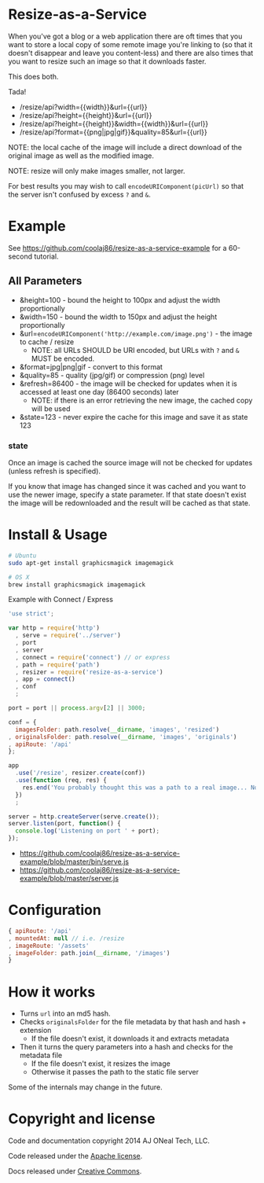 Resize-as-a-Service
===================

When you've got a blog or a web application there are oft times that you
want to store a local copy of some remote image you're linking to 
(so that it doesn't disappear and leave you content-less)
and there are also times that you want to resize such an image so that
it downloads faster.

This does both.

Tada!

  * /resize/api?width={{width}}&url={{url}}
  * /resize/api?height={{height}}&url={{url}}
  * /resize/api?height={{height}}&width={{width}}&url={{url}}
  * /resize/api?format={{png|jpg|gif}}&quality=85&url={{url}}

NOTE: the local cache of the image will include a direct download of the original image as well as the modified image.

NOTE: resize will only make images smaller, not larger.

For best results you may wish to call `encodeURIComponent(picUrl)`
so that the server isn't confused by excess `?` and `&`.

Example
=======

See <https://github.com/coolaj86/resize-as-a-service-example> for a 60-second tutorial.

All Parameters
--------------

  * &height=100 - bound the height to 100px and adjust the width proportionally
  * &width=150 - bound the width to 150px and adjust the height proportionally
  * &url=`encodeURIComponent('http://example.com/image.png')` - the image to cache / resize
    * NOTE: all URLs SHOULD be URI encoded, but URLs with `?` and `&` MUST be encoded.
  * &format=jpg|png|gif - convert to this format
  * &quality=85 - quality (jpg/gif) or compression (png) level
  * &refresh=86400 - the image will be checked for updates when it is accessed at least one day (86400 seconds) later
    * NOTE: if there is an error retrieving the new image, the cached copy will be used
  * &state=123 - never expire the cache for this image and save it as state 123

### state

Once an image is cached the source image will not be checked for updates
(unless refresh is specified).

If you know that image has changed since it was cached and you want to use
the newer image, specify a state parameter. If that state doesn't exist
the image will be redownloaded and the result will be cached as that state.

Install & Usage
===============

```bash
# Ubuntu
sudo apt-get install graphicsmagick imagemagick

# OS X
brew install graphicsmagick imagemagick
```


Example with Connect / Express

```javascript
'use strict';

var http = require('http')
  , serve = require('../server')
  , port
  , server
  , connect = require('connect') // or express
  , path = require('path')
  , resizer = require('resize-as-a-service')
  , app = connect()
  , conf
  ;

port = port || process.argv[2] || 3000;

conf = {
  imagesFolder: path.resolve(__dirname, 'images', 'resized')
, originalsFolder: path.resolve(__dirname, 'images', 'originals')
, apiRoute: '/api'
};

app
  .use('/resize', resizer.create(conf))
  .use(function (req, res) {
    res.end('You probably thought this was a path to a real image... Nope. Chuck Testa!');
  })
  ;

server = http.createServer(serve.create());
server.listen(port, function() {
  console.log('Listening on port ' + port);
});
```


* <https://github.com/coolaj86/resize-as-a-service-example/blob/master/bin/serve.js>
* <https://github.com/coolaj86/resize-as-a-service-example/blob/master/server.js>


Configuration
=============

```javascript
{ apiRoute: '/api'
, mountedAt: null // i.e. /resize
, imageRoute: '/assets'
, imageFolder: path.join(__dirname, '/images')
}
```

How it works
===

  * Turns `url` into an md5 hash.
  * Checks `originalsFolder` for the file metadata by that hash and hash + extension
    * If the file doesn't exist, it downloads it and extracts metadata
  * Then it turns the query parameters into a hash and checks for the metadata file
    * If the file doesn't exist, it resizes the image
    * Otherwise it passes the path to the static file server

Some of the internals may change in the future.

Copyright and license
===

Code and documentation copyright 2014 AJ ONeal Tech, LLC.

Code released under the [Apache license](https://github.com/coolaj86/resize-as-a-service/blob/master/LICENSE).

Docs released under [Creative Commons](https://github.com/coolaj86/resize-as-a-service/blob/master/LICENSE.DOCS).
